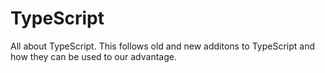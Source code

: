 # TypeScript
All about TypeScript. This follows old and new additons to TypeScript and how they can be used to our advantage.
